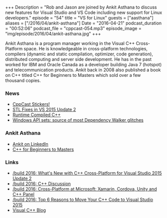 +++
Description = "Rob and Jason are joined by Ankit Asthana to discuss new features for Visual Studio and VS Code including new support for Linux developers."
episode = "54"
title = "VS for Linux"
guests = ["aasthana"]
aliases = ["/2016/04/ankit-asthana"]
Date = "2016-04-21"
podcast_duration = "00:52:06"
podcast_file = "cppcast-054.mp3"
episode_image = "img/episode/2016/04/ankit-asthana.jpg"
+++

Ankit Asthana is a program manager working in the Visual C++ Cross-Platform space. He is knowledgeable in cross-platform technologies, compilers (dynamic and static compilation, optimizer, code generation), distributed computing and server side development. He has in the past worked for IBM and Oracle Canada as a developer building Java 7 (hotspot) and telecommunication products. Ankit back in 2008 also published a book on C++ titled C++ for Beginners to Masters which sold over a few thousand copies.

### News ###

 - [CppCast Stickers!](https://www.stickermule.com/user/1070732481/stickers)
 - [STL Fixes in VS 2015 Update 2](https://blogs.msdn.microsoft.com/vcblog/2016/04/14/stl-fixes-in-vs-2015-update-2//)
 - [Runtime Compiled C++](http://runtimecompiledcplusplus.blogspot.com/2016/04/runtime-compiled-c-article-available.html)
 - [Windows API sets: source of most Dependency Walker glitches](https://ofekshilon.com/2016/03/27/on-api-ms-win-xxxxx-dll-and-other-dependency-walker-glitches/)
 
### Ankit Asthana ###

 - [Ankit on LinkedIn](https://www.linkedin.com/in/ankitasthana)
 - [C++ for Beginners to Masters](http://amzn.to/1AiKa3c)

### Links ###

 - [/build 2016: What's New with C++ Cross-Platform for Visual Studio 2015 Update 2](https://channel9.msdn.com/Events/Build/2016/P424)
 - [/build 2016: C++ Discussion](https://channel9.msdn.com/Events/Build/2016/C-Discussion)
 - [/build 2016: Cross-Platform at Microsoft: Xamarin, Cordova, Unity and C++ Panel](https://channel9.msdn.com/Events/Build/2016/T614) 
 - [/build 2016: Top 6 Reasons to Move Your C++ Code to Visual Studio 2015](https://channel9.msdn.com/Events/Build/2016/B880)
 - [Visual C++ Blog](https://blogs.msdn.microsoft.com/vcblog/)
